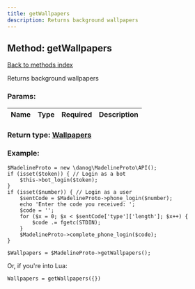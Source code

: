 ```yaml
---
title: getWallpapers
description: Returns background wallpapers
---
```

## Method: getWallpapers  
[Back to methods index](index.md)


Returns background wallpapers

### Params:

| Name     |    Type       | Required | Description |
|----------|:-------------:|:--------:|------------:|


### Return type: [Wallpapers](../types/Wallpapers.md)

### Example:


```
$MadelineProto = new \danog\MadelineProto\API();
if (isset($token)) { // Login as a bot
    $this->bot_login($token);
}
if (isset($number)) { // Login as a user
    $sentCode = $MadelineProto->phone_login($number);
    echo 'Enter the code you received: ';
    $code = '';
    for ($x = 0; $x < $sentCode['type']['length']; $x++) {
        $code .= fgetc(STDIN);
    }
    $MadelineProto->complete_phone_login($code);
}

$Wallpapers = $MadelineProto->getWallpapers();
```

Or, if you're into Lua:

```
Wallpapers = getWallpapers({})
```

